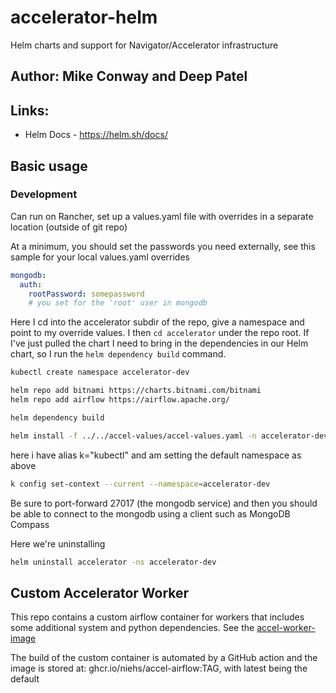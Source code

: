 # accelerator-helm
Helm charts and support for Navigator/Accelerator infrastructure

## Author: Mike Conway and Deep Patel


## Links:

* Helm Docs - https://helm.sh/docs/


## Basic usage

### Development

Can run on Rancher, set up a values.yaml file with overrides in a separate location (outside of git repo)


At a minimum, you should set the passwords you need externally, see this sample for your local values.yaml overrides

```yaml
mongodb:
  auth:
    rootPassword: somepassword 
    # you set for the 'root' user in mongodb


```

Here I cd into the accelerator subdir of the repo, give a namespace and point to my override values. I then `cd accelerator` under the repo root. If I've just pulled the chart I need to bring in the dependencies in our Helm chart, so I run the `helm dependency build` command.

```sh
kubectl create namespace accelerator-dev

helm repo add bitnami https://charts.bitnami.com/bitnami
helm repo add airflow https://airflow.apache.org/

helm dependency build 

helm install -f ../../accel-values/accel-values.yaml -n accelerator-dev accelerator .


```

here i have alias k="kubectl" and am setting the default namespace as above

```sh
k config set-context --current --namespace=accelerator-dev

```

Be sure to port-forward 27017 (the mongodb service) and then you should be able to connect to the mongodb using a client
such as MongoDB Compass

Here we're uninstalling

```sh
helm uninstall accelerator -ns accelerator-dev
```

## Custom Accelerator Worker

This repo contains a custom airflow container for workers that includes some additional system and python dependencies.
See the [accel-worker-image](./accelerator/accel-worker-image/README.md)

The build of the custom container is automated by a GitHub action and the image is stored at: ghcr.io/niehs/accel-airflow:TAG, with latest being the default
